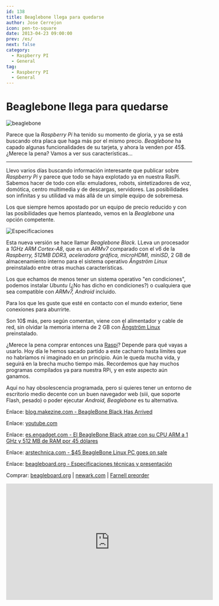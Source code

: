 ```yaml
---
id: 138
title: Beaglebone llega para quedarse
author: Jose Cerrejon
icon: pen-to-square
date: 2013-04-23 09:00:00
prev: /es/
next: false
category:
  - Raspberry PI
  - General
tag:
  - Raspberry PI
  - General
---
```


# Beaglebone llega para quedarse

![beaglebone](/images/beaglebone.jpg)

Parece que la *Raspberry Pi* ha tenido su momento de gloria, y ya se está buscando otra placa que haga más por el mismo precio. *Beaglebone* ha capado algunas funcionalidades de su tarjeta, y ahora la venden por 45$. ¿Merece la pena? Vamos a ver sus características...

- - -
Llevo varios días buscando información interesante que publicar sobre *Raspberry Pi* y parece que todo se haya explotado ya en nuestra RasPi. Sabemos hacer de todo con ella: emuladores, robots, sintetizadores de voz, domótica, centro multimedia y de descargas, servidores. Las posibilidades son infinitas y su utilidad va más allá de un simple equipo de sobremesa.

Los que siempre hemos apostado por un equipo de precio reducido y con las posibilidades que hemos planteado, vemos en la *Beaglebone* una opción competente.

![Especificaciones](/images/beaglebone-specs.jpg "Especificaciones")

Esta nueva versión se hace llamar *Beaglebone Black*. LLeva un procesador a *1GHz ARM Cortex-A8*, que es un *ARMv7* comparado con el v6 de la *Raspberry, 512MB DDR3, aceleradora gráfica, microHDMI, miniSD*, 2 GB de almacenamiento interno para el sistema operativo *Ångström Linux* preinstalado entre otras muchas características.

Los que echamos de menos tener un sistema operativo "en condiciones", podemos instalar *Ubuntu* (¿No has dicho en condiciones?) o cualquiera que sea compatible con *ARMv7, Android* incluido.

Para los que les guste que esté en contacto con el mundo exterior, tiene conexiones para aburrirte. 

Son 10$ más, pero según comentan, viene con el alimentador y cable de red, sin olvidar la memoria interna de 2 GB con [Ångström Linux](http://www.angstrom-distribution.org/) preinstalado.

¿Merece la pena comprar entonces una [Raspi](http://raspipc.es)? Depende para qué vayas a usarlo. Hoy día le hemos sacado partido a este cacharro hasta límites que no habríamos ni imaginado en un principio. Aún le queda mucha vida, y seguirá en la brecha mucho tiempo más. Recordemos que hay muchos programas compilados ya para nuestra RPi, y en este aspecto aún ganamos. 

Aquí no hay obsolescencia programada, pero si quieres tener un entorno de escritorio medio decente con un buen navegador web (siii, que soporte Flash, pesado) o poder ejecutar *Android, Beaglebone* es tu alternativa.

Enlace: [blog.makezine.com - BeagleBone Black Has Arrived](http://blog.makezine.com/2013/04/22/beaglebone-black-has-arrived/)

Enlace: [youtube.com](http://www.youtube.com/results?search_query=Beaglebone&oq=Beaglebone)

Enlace: [es.engadget.com - El BeagleBone Black atrae con su CPU ARM a 1 GHz y 512 MB de RAM por 45 dólares](http://es.engadget.com/2013/04/22/beaglebone-black-1ghz-45-dolares/)

Enlace: [arstechnica.com - $45 BeagleBone Linux PC goes on sale](http://arstechnica.com/information-technology/2013/04/for-your-robot-building-needs-the-45-beaglebone-linux-pc-goes-on-sale/)

Enlace: [beagleboard.org - Especificaciones técnicas y presentación](http://beagleboard.org/Products/BeagleBone%20Black)

Comprar: [beagleboard.org](http://beagleboard.org/buy) | [newark.com](http://www.newark.com/jsp/search/productdetail.jsp?sku=65W6016) | [Farnell preorder](http://es.farnell.com/circuitco/bb-bblk-000/beaglebone-black-cortex-a8-dev/dp/2291620?Ntt=2291620?CMP=SOM-TW-LOC-BeagleBone-PreOrder)

<iframe width="560" height="315" src="http://www.youtube.com/embed/ciX08ysl6LE" frameborder="0" allowfullscreen></iframe>